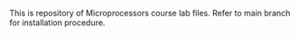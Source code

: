 This is repository of Microprocessors course lab files. Refer to main branch for installation procedure.

